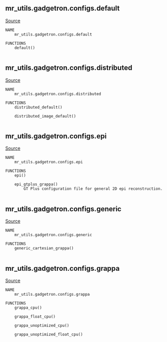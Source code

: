 
## mr_utils.gadgetron.configs.default

[Source](../master/mr_utils/gadgetron/configs/default.py)

```
NAME
    mr_utils.gadgetron.configs.default

FUNCTIONS
    default()


```


## mr_utils.gadgetron.configs.distributed

[Source](../master/mr_utils/gadgetron/configs/distributed.py)

```
NAME
    mr_utils.gadgetron.configs.distributed

FUNCTIONS
    distributed_default()
    
    distributed_image_default()


```


## mr_utils.gadgetron.configs.epi

[Source](../master/mr_utils/gadgetron/configs/epi.py)

```
NAME
    mr_utils.gadgetron.configs.epi

FUNCTIONS
    epi()
    
    epi_gtplus_grappa()
        GT Plus configuration file for general 2D epi reconstruction.


```


## mr_utils.gadgetron.configs.generic

[Source](../master/mr_utils/gadgetron/configs/generic.py)

```
NAME
    mr_utils.gadgetron.configs.generic

FUNCTIONS
    generic_cartesian_grappa()


```


## mr_utils.gadgetron.configs.grappa

[Source](../master/mr_utils/gadgetron/configs/grappa.py)

```
NAME
    mr_utils.gadgetron.configs.grappa

FUNCTIONS
    grappa_cpu()
    
    grappa_float_cpu()
    
    grappa_unoptimized_cpu()
    
    grappa_unoptimized_float_cpu()


```


